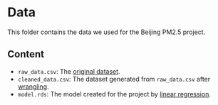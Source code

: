 # Data    

This folder contains the data we used for the Beijing PM2.5 project.

## Content    

- `raw_data.csv`: The [original dataset](https://archive.ics.uci.edu/ml/machine-learning-databases/00381/PRSA_data_2010.1.1-2014.12.31.csv).    
- `cleaned_data.csv`: The dataset generated from `raw_data.csv` after [wrangling](https://stat547-ubc-2019-20.github.io/group_12_qiyangqd_xiaoyuanf/scripts/data_wrangle.R).    
- `model.rds`: The model created for the project by [linear regression](https://stat547-ubc-2019-20.github.io/group_12_qiyangqd_xiaoyuanf/scripts/model.R).    
